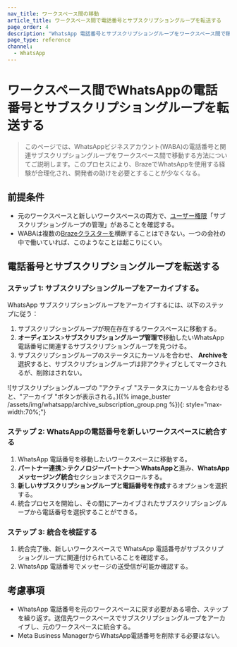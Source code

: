 ```yaml
---
nav_title: ワークスペース間の移動
article_title: ワークスペース間で電話番号とサブスクリプショングループを転送する
page_order: 4
description: "WhatsApp 電話番号とサブスクリプショングループをワークスペース間で移行する方法。"
page_type: reference
channel:
  - WhatsApp
---
```


# ワークスペース間でWhatsAppの電話番号とサブスクリプショングループを転送する

> このページでは、WhatsAppビジネスアカウント(WABA)の電話番号と関連サブスクリプショングループをワークスペース間で移動する方法についてご説明します。このプロセスにより、BrazeでWhatsAppを使用する経験が合理化され、開発者の助けを必要とすることが少なくなる。

## 前提条件

- 元のワークスペースと新しいワークスペースの両方で、[ユーザー権限]({{site.baseurl}}/user_guide/administrative/app_settings/manage_your_braze_users/user_permissions/#list-of-permissions)「サブスクリプショングループの管理」があることを確認する。
- WABAは複数の[Brazeクラスターを]({{site.baseurl}}/user_guide/administrative/access_braze/sdk_endpoints)横断することはできない。一つの会社の中で働いていれば、このようなことは起こりにくい。 

## 電話番号とサブスクリプショングループを転送する

### ステップ 1: サブスクリプショングループをアーカイブする。

WhatsApp サブスクリプショングループをアーカイブするには、以下のステップに従う：

1. サブスクリプショングループが現在存在するワークスペースに移動する。
2. **オーディエンス**>**サブスクリプショングループ管理で**移動したいWhatsApp電話番号に関連するサブスクリプショングループを見つける。
3. サブスクリプショングループのステータスにカーソルを合わせ、<i class="fa-solid fa-box-archive"></i> **Archiveを**選択すると、サブスクリプショングループは非アクティブとしてマークされるが、削除はされない。

\![サブスクリプショングループの "アクティブ "ステータスにカーソルを合わせると、"アーカイブ "ボタンが表示される。]({% image_buster /assets/img/whatsapp/archive_subscription_group.png %}){: style="max-width:70%;"}

### ステップ 2: WhatsAppの電話番号を新しいワークスペースに統合する

1. WhatsApp 電話番号を移動したいワークスペースに移動する。
2. **パートナー連携**＞**テクノロジーパートナー**＞**WhatsAppと**進み、**WhatsAppメッセージング統合**セクションまでスクロールする。 
3. **新しいサブスクリプショングループと電話番号を作成**するオプションを選択する。
4. 統合プロセスを開始し、その間にアーカイブされたサブスクリプショングループから電話番号を選択することができる。

### ステップ 3: 統合を検証する

1. 統合完了後、新しいワークスペースで WhatsApp 電話番号がサブスクリプショングループに関連付けられていることを確認する。
2. WhatsApp 電話番号でメッセージの送受信が可能か確認する。

## 考慮事項

- WhatsApp 電話番号を元のワークスペースに戻す必要がある場合、ステップを繰り返す。送信先ワークスペースでサブスクリプショングループをアーカイブし、元のワークスペースに統合する。
- Meta Business ManagerからWhatsApp電話番号を削除する必要はない。